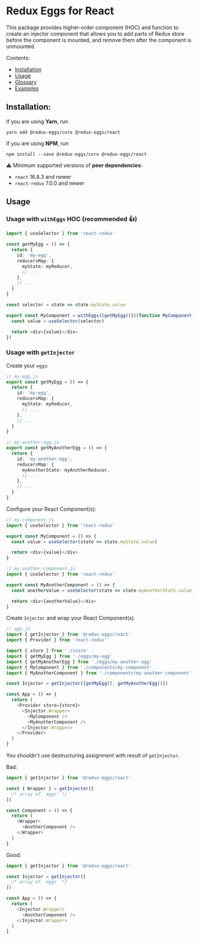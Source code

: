 # Redux Eggs for React

This package provides higher-order component (HOC) and function to create an injector
component that allows you to add parts of Redux store before the component is mounted,
and remove them after the component is unmounted.

Contents:

- [Installation](#installation)
- [Usage](#usage)
- [Glossary](https://github.com/fostyfost/redux-eggs/tree/main/docs/glossary.md)
- [Examples](https://github.com/fostyfost/redux-eggs/tree/main/docs/examples.md)

## Installation:

If you are using **Yarn**, run

```shell
yarn add @redux-eggs/core @redux-eggs/react
```

If you are using **NPM**, run

```shell
npm install --save @redux-eggs/core @redux-eggs/react
```

⚠️ Minimum supported versions of **peer dependencies**:

- `react` 16.8.3 and newer
- `react-redux` 7.0.0 and newer

## Usage

### Usage with `withEggs` HOC (recommended 👍)

```typescript jsx
import { useSelector } from 'react-redux'

const getMyEgg = () => {
  return {
    id: 'my-egg',
    reducersMap: {
      myState: myReducer,
      // ...
    },
    // ...
  }
}

const selector = state => state.myState.value

export const MyComponent = withEggs([getMyEgg()])(function MyComponent() {
  const value = useSelector(selector)

  return <div>{value}</div>
})
```

### Usage with `getInjector`

Create your `eggs`:

```typescript
// my-egg.js
export const getMyEgg = () => {
  return {
    id: 'my-egg',
    reducersMap: {
      myState: myReducer,
      // ...
    },
    // ...
  }
}

// my-another-egg.js
export const getMyAnotherEgg = () => {
  return {
    id: 'my-another-egg',
    reducersMap: {
      myAnotherState: myAnotherReducer,
      // ...
    },
    // ...
  }
}
```

Configure your React Component(s):

```typescript jsx
// my-component.js
import { useSelector } from 'react-redux'

export const MyComponent = () => {
  const value = useSelector(state => state.myState.value)

  return <div>{value}</div>
}

// my-another-component.js
import { useSelector } from 'react-redux'

export const MyAnotherComponent = () => {
  const anotherValue = useSelector(state => state.myAnotherState.value)

  return <div>{anotherValue}</div>
}
```

Create `Injector` and wrap your React Component(s).

```typescript jsx
// app.js
import { getInjector } from '@redux-eggs/react'
import { Provider } from 'react-redux'

import { store } from './store'
import { getMyEgg } from './eggs/my-egg'
import { getMyAnotherEgg } from './eggs/my-another-egg'
import { MyComponent } from './components/my-component'
import { MyAnotherComponent } from './components/my-another-component'

const Injector = getInjector([getMyEgg(), getMyAnotherEgg()])

const App = () => {
  return (
    <Provider store={store}>
      <Injector.Wrapper>
        <MyComponent />
        <MyAnotherComponent />
      </Injector.Wrapper>
    </Provider>
  )
}
```

You shouldn't use destructuring assignment with result of `getInjector`.

Bad:

```typescript jsx
import { getInjector } from '@redux-eggs/react'

const { Wrapper } = getInjector([
  /* array of `eggs` */
])

const Component = () => {
  return (
    <Wrapper>
      <AnotherComponent />
    </Wrapper>
  )
}
```

Good:

```typescript jsx
import { getInjector } from '@redux-eggs/react'

const Injector = getInjector([
  /* array of `eggs` */
])

const App = () => {
  return (
    <Injector.Wrapper>
      <AnotherComponent />
    </Injector.Wrapper>
  )
}
```
